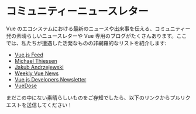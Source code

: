 # コミュニティーニュースレター

Vue のエコシステムにおける最新のニュースや出来事を伝える、コミュニティー発の素晴らしいニュースレターや Vue 専用のブログがたくさんあります。ここでは、私たちが遭遇した活発なものの非網羅的なリストを紹介します:

- [Vue.js Feed](https://vuejsfeed.com/)
- [Michael Thiessen](https://michaelnthiessen.com/newsletter)
- [Jakub Andrzejewski](https://dev.to/jacobandrewsky)
- [Weekly Vue News](https://weekly-vue.news/)
- [Vue.js Developers Newsletter](https://vuejsdevelopers.com/newsletter/)
- [VueDose](https://vuedose.tips/articles#newsletter)

まだこの中にない素晴らしいものをご存知でしたら、以下のリンクからプルリクエストを送信してください！
